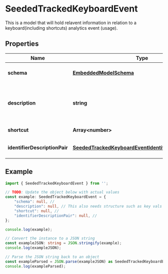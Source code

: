 
# SeededTrackedKeyboardEvent

This is a model that will hold relavent information in relation to a keyboard(including shortcuts) analytics event (usage).

## Properties

Name | Type | Description | Notes
------------ | ------------- | ------------- | -------------
**schema** | [**EmbeddedModelSchema**](EmbeddedModelSchema) |  | [optional] [default to undefined]
**description** | **string** | This also needs structure such as key vals or enums | [default to undefined]
**shortcut** | **Array&lt;number&gt;** |  | [default to undefined]
**identifierDescriptionPair** | [**SeededTrackedKeyboardEventIdentifierDescriptionPairs**](SeededTrackedKeyboardEventIdentifierDescriptionPairs) |  | [optional] [default to undefined]

## Example

```typescript
import { SeededTrackedKeyboardEvent } from '';

// TODO: Update the object below with actual values
const example: SeededTrackedKeyboardEvent = {
    "schema": null, // 
    "description": null, // This also needs structure such as key vals or enums
    "shortcut": null, // 
    "identifierDescriptionPair": null, // 
};

console.log(example);

// Convert the instance to a JSON string
const exampleJSON: string = JSON.stringify(example);
console.log(exampleJSON);

// Parse the JSON string back to an object
const exampleParsed = JSON.parse(exampleJSON) as SeededTrackedKeyboardEvent;
console.log(exampleParsed);
```




